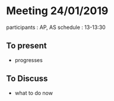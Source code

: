 # Meeting 24/01/2019

participants : AP, AS
schedule : 13-13:30

## To present
  - progresses

## To Discuss
  - what to do now